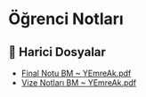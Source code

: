 # Öğrenci Notları


<!--Index-->

## 📂 Harici Dosyalar

- [Final Notu BM ~ YEmreAk.pdf](./Final%20Notu%20BM%20~%20YEmreAk.pdf)
- [Vize Notları BM ~ YEmreAk.pdf](./Vize%20Notlar%C4%B1%20BM%20~%20YEmreAk.pdf)


<!--Index-->

